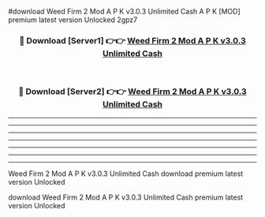 #download Weed Firm 2 Mod A P K v3.0.3 Unlimited Cash  A P K [MOD] premium latest version Unlocked 2gpz7 



<div align="center">
<h3>🔴 Download [Server1] 👉👉 <a href="https://apkdownload2.web.app/">Weed Firm 2 Mod A P K v3.0.3 Unlimited Cash </a></h3><br>

<h3>🔴 Download [Server2] 👉👉 <a href="https://apkdownload2.web.app/">Weed Firm 2 Mod A P K v3.0.3 Unlimited Cash </a></h3>
</div>





----------------------------------------------------------

----------------------------------------------------------

----------------------------------------------------------

----------------------------------------------------------

----------------------------------------------------------

----------------------------------------------------------

----------------------------------------------------------

Weed Firm 2 Mod A P K v3.0.3 Unlimited Cash  download premium latest version Unlocked

download Weed Firm 2 Mod A P K v3.0.3 Unlimited Cash  premium latest version Unlocked
